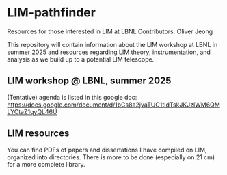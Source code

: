 # LIM-pathfinder
Resources for those interested in LIM at LBNL
Contributors: Oliver Jeong

This repository will contain information about the LIM workshop at LBNL in summer 2025 and resources regarding LIM theory, instrumentation, and analysis as we build up to a potential LIM telescope.

## LIM workshop @ LBNL, summer 2025

(Tentative) agenda is listed in this google doc: https://docs.google.com/document/d/1bCs8a2jvaTUC1tIdTskJKJzlWM6QMLYCtaZ1qyQL46U

## LIM resources

You can find PDFs of papers and dissertations I have compiled on LIM, organized into directories. There is more to be done (especially on 21 cm) for a more complete library.
